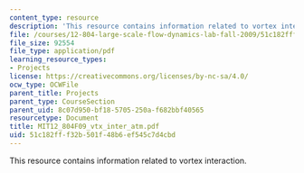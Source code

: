 ```yaml
---
content_type: resource
description: 'This resource contains information related to vortex interaction. '
file: /courses/12-804-large-scale-flow-dynamics-lab-fall-2009/51c182fff32b501f48b6ef545c7d4cbd_MIT12_804F09_vtx_inter_atm.pdf
file_size: 92554
file_type: application/pdf
learning_resource_types:
- Projects
license: https://creativecommons.org/licenses/by-nc-sa/4.0/
ocw_type: OCWFile
parent_title: Projects
parent_type: CourseSection
parent_uid: 8c07d950-bf18-5705-250a-f682bbf40565
resourcetype: Document
title: MIT12_804F09_vtx_inter_atm.pdf
uid: 51c182ff-f32b-501f-48b6-ef545c7d4cbd
---
```

This resource contains information related to vortex interaction. 